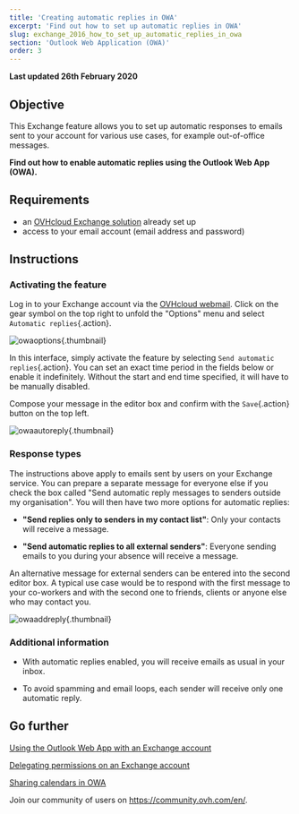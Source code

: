 ```yaml
---
title: 'Creating automatic replies in OWA'
excerpt: 'Find out how to set up automatic replies in OWA'
slug: exchange_2016_how_to_set_up_automatic_replies_in_owa
section: 'Outlook Web Application (OWA)'
order: 3
---
```


**Last updated 26th February 2020**

## Objective

This Exchange feature allows you to set up automatic responses to emails sent to your account for various use cases, for example out-of-office messages.

**Find out how to enable automatic replies using the Outlook Web App (OWA).**


## Requirements

- an [OVHcloud Exchange solution](https://www.ovhcloud.com/en-ca/emails/hosted-exchange/) already set up
- access to your email account (email address and password)


## Instructions

### Activating the feature

Log in to your Exchange account via the [OVHcloud webmail](https://www.ovh.com/ca/en/mail/). Click on the gear symbol on the top right to unfold the "Options" menu and select `Automatic replies`{.action}.

![owaoptions](images/exchange-autorep-step1.png){.thumbnail}

In this interface, simply activate the feature by selecting `Send automatic replies`{.action}. You can set an exact time period in the fields below or enable it indefinitely. Without the start and end time specified, it will have to be manually disabled. 

Compose your message in the editor box and confirm with the `Save`{.action} button on the top left.

![owaautoreply](images/exchange-autorep-step2.png){.thumbnail}


### Response types

The instructions above apply to emails sent by users on your Exchange service. You can prepare a separate message for everyone else if you check the box called "Send automatic reply messages to senders outside my organisation". You will then have two more options for automatic replies:

- **"Send replies only to senders in my contact list"**: Only your contacts will receive a message.

- **"Send automatic replies to all external senders"**: Everyone sending emails to you during your absence will receive a message.

An alternative message for external senders can be entered into the second editor box. A typical use case would be to respond with the first message to your co-workers and with the second one to friends, clients or anyone else who may contact you.

![owaaddreply](images/exchange-autorep-step3.png){.thumbnail}


### Additional information

- With automatic replies enabled, you will receive emails as usual in your inbox.

- To avoid spamming and email loops, each sender will receive only one automatic reply.


## Go further

[Using the Outlook Web App with an Exchange account](../exchange_2016_outlook_web_app_user_guide/)

[Delegating permissions on an Exchange account](../exchange_2013_how_to_grant_full_access_permissions_for_an_account/)

[Sharing calendars in OWA](../exchange_2016_how_to_share_calendars_via_owa/)

Join our community of users on <https://community.ovh.com/en/>.
